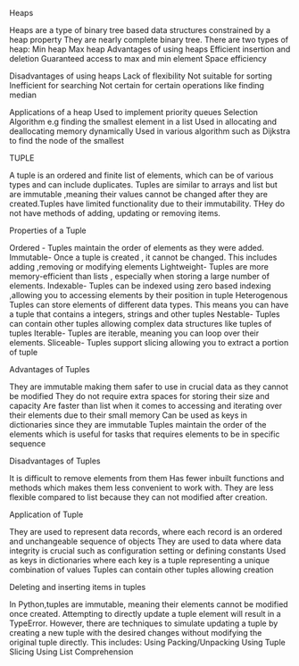 Heaps

Heaps are a type of binary tree based data structures constrained by a heap property
They are nearly complete  binary tree.
There are two types of heap:
  Min heap
  Max heap
Advantages of using heaps
  Efficient insertion and deletion
  Guaranteed access to max and min element
  Space efficiency

Disadvantages of using heaps
 Lack of flexibility 
 Not suitable for sorting
 Inefficient for searching
 Not certain for certain operations like finding median

Applications of a heap
 Used to implement priority queues
 Selection Algorithm e.g finding the smallest element in a list
 Used in allocating and deallocating memory dynamically
 Used in various algorithm such as Dijkstra to find the node of the smallest 




 TUPLE

A tuple is an ordered and finite list of elements, which can be of various types and can include duplicates.  Tuples are similar to arrays and list but are immutable ,meaning their values cannot be changed after they are created.Tuples have limited functionality due to their immutability. THey do not have methods of adding, updating  or removing items.




Properties of  a Tuple



Ordered -  Tuples maintain the order of elements as they were added. 
Immutable- Once a tuple is created , it cannot be changed. This includes adding ,removing or modifying elements
Lightweight- Tuples are more memory-efficient than lists , especially when storing a large number of elements.
Indexable- Tuples can be indexed using zero based indexing ,allowing you to accessing elements by their position in tuple
Heterogenous Tuples can store elements of different data types. This means you can have a tuple that contains a integers, strings and other tuples
Nestable- Tuples can contain other tuples  allowing complex data structures like tuples of tuples
Iterable- Tuples are iterable, meaning you can loop over their elements. 
Sliceable- Tuples support slicing allowing you to extract a portion of tuple



Advantages of Tuples


They are immutable making them safer to use  in crucial data as they cannot be modified
They do not require extra spaces for storing their size and capacity
Are faster than list when it comes to accessing and iterating over their elements due to their small memory 
Can be used as keys in dictionaries since they are immutable
Tuples maintain the order of the elements which is useful for tasks that requires elements to be in specific sequence




Disadvantages of Tuples



It is difficult to remove elements from them
Has fewer inbuilt functions and methods which makes them less convenient to work with.
They are less flexible compared to list  because they can not modified after creation.





Application of Tuple



They are used to represent data records, where each record is an ordered and unchangeable sequence of objects
They are used to data where data integrity is crucial such as configuration setting or defining constants
Used as keys in dictionaries where each key is a tuple representing a unique combination of values
Tuples can contain other tuples allowing creation 




Deleting and inserting items in tuples



In Python,tuples are immutable, meaning their elements cannot be modified once created. Attempting to directly update a tuple element will result in a TypeError. However, there are techniques to simulate updating a tuple by creating a new tuple with the desired changes without modifying the original tuple directly. This includes:
Using Packing/Unpacking
Using Tuple Slicing
Using List Comprehension














